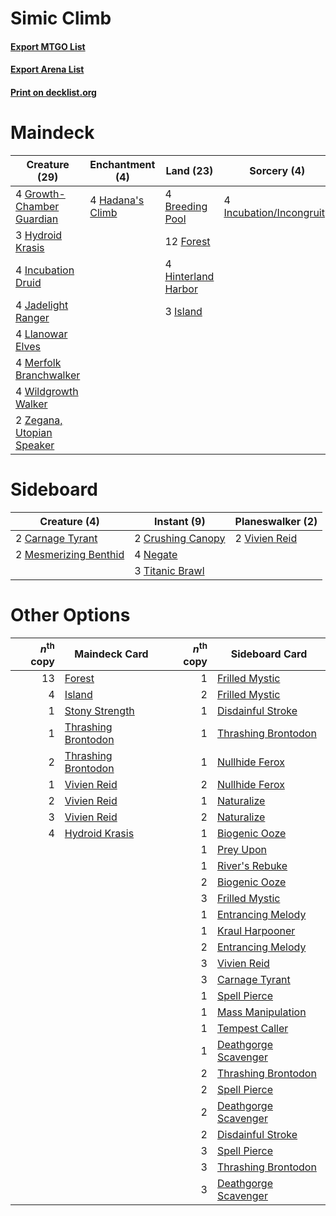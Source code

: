 # Simic Climb

#### [Export MTGO List](../collection/Simic%20Climb/Simic%20Climb.txt)
#### [Export Arena List](../collection/Simic%20Climb/Simic%20Climb_arena.txt)
#### [Print on decklist.org](http://decklist.org/?deckmain=4%09Breeding%20Pool%0A12%09Forest%0A4%09Growth-Chamber%20Guardian%0A4%09Hadana's%20Climb%0A4%09Hinterland%20Harbor%0A3%09Hydroid%20Krasis%0A4%09Incubation%20Druid%0A4%09Incubation/Incongruity%0A3%09Island%0A4%09Jadelight%20Ranger%0A4%09Llanowar%20Elves%0A4%09Merfolk%20Branchwalker%0A4%09Wildgrowth%20Walker%0A2%09Zegana,%20Utopian%20Speaker&deckside=2%09Carnage%20Tyrant%0A2%09Crushing%20Canopy%0A2%09Mesmerizing%20Benthid%0A4%09Negate%0A3%09Titanic%20Brawl%0A2%09Vivien%20Reid)
# Maindeck

|                                           Creature (29)                                            |                                      Enchantment (4)                                      |                                          Land (23)                                           |                                            Sorcery (4)                                            |
|----------------------------------------------------------------------------------------------------|-------------------------------------------------------------------------------------------|----------------------------------------------------------------------------------------------|---------------------------------------------------------------------------------------------------|
|4 [Growth-Chamber Guardian](http://gatherer.wizards.com/Pages/Card/Details.aspx?multiverseid=457272)|4 [Hadana's Climb](http://gatherer.wizards.com/Pages/Card/Details.aspx?multiverseid=439815)|4 [Breeding Pool](http://gatherer.wizards.com/Pages/Card/Details.aspx?multiverseid=97088)     |4 [Incubation/Incongruity](http://gatherer.wizards.com/Pages/Card/Details.aspx?multiverseid=457370)|
|3 [Hydroid Krasis](http://gatherer.wizards.com/Pages/Card/Details.aspx?multiverseid=457327)         |                                                                                           |12 [Forest](http://gatherer.wizards.com/Pages/Card/Details.aspx?multiverseid=439860)          |                                                                                                   |
|4 [Incubation Druid](http://gatherer.wizards.com/Pages/Card/Details.aspx?multiverseid=457275)       |                                                                                           |4 [Hinterland Harbor](http://gatherer.wizards.com/Pages/Card/Details.aspx?multiverseid=443128)|                                                                                                   |
|4 [Jadelight Ranger](http://gatherer.wizards.com/Pages/Card/Details.aspx?multiverseid=439793)       |                                                                                           |3 [Island](http://gatherer.wizards.com/Pages/Card/Details.aspx?multiverseid=439857)           |                                                                                                   |
|4 [Llanowar Elves](http://gatherer.wizards.com/Pages/Card/Details.aspx?multiverseid=129626)         |                                                                                           |                                                                                              |                                                                                                   |
|4 [Merfolk Branchwalker](http://gatherer.wizards.com/Pages/Card/Details.aspx?multiverseid=435353)   |                                                                                           |                                                                                              |                                                                                                   |
|4 [Wildgrowth Walker](http://gatherer.wizards.com/Pages/Card/Details.aspx?multiverseid=435372)      |                                                                                           |                                                                                              |                                                                                                   |
|2 [Zegana, Utopian Speaker](http://gatherer.wizards.com/Pages/Card/Details.aspx?multiverseid=457358)|                                                                                           |                                                                                              |                                                                                                   |


# Sideboard

|                                          Creature (4)                                          |                                        Instant (9)                                         |                                    Planeswalker (2)                                    |
|------------------------------------------------------------------------------------------------|--------------------------------------------------------------------------------------------|----------------------------------------------------------------------------------------|
|2 [Carnage Tyrant](http://gatherer.wizards.com/Pages/Card/Details.aspx?multiverseid=435334)     |2 [Crushing Canopy](http://gatherer.wizards.com/Pages/Card/Details.aspx?multiverseid=452876)|2 [Vivien Reid](http://gatherer.wizards.com/Pages/Card/Details.aspx?multiverseid=447344)|
|2 [Mesmerizing Benthid](http://gatherer.wizards.com/Pages/Card/Details.aspx?multiverseid=457187)|4 [Negate](http://gatherer.wizards.com/Pages/Card/Details.aspx?multiverseid=423707)         |                                                                                        |
|                                                                                                |3 [Titanic Brawl](http://gatherer.wizards.com/Pages/Card/Details.aspx?multiverseid=457290)  |                                                                                        |


# Other Options

|*n*<sup>th</sup> copy|                                        Maindeck Card                                         |*n*<sup>th</sup> copy|                                        Sideboard Card                                         |
|--------------------:|----------------------------------------------------------------------------------------------|--------------------:|-----------------------------------------------------------------------------------------------|
|                   13|[Forest](http://gatherer.wizards.com/Pages/Card/Details.aspx?multiverseid=439860)             |                    1|[Frilled Mystic](http://gatherer.wizards.com/Pages/Card/Details.aspx?multiverseid=457318)      |
|                    4|[Island](http://gatherer.wizards.com/Pages/Card/Details.aspx?multiverseid=439857)             |                    2|[Frilled Mystic](http://gatherer.wizards.com/Pages/Card/Details.aspx?multiverseid=457318)      |
|                    1|[Stony Strength](http://gatherer.wizards.com/Pages/Card/Details.aspx?multiverseid=457287)     |                    1|[Disdainful Stroke](http://gatherer.wizards.com/Pages/Card/Details.aspx?multiverseid=420705)   |
|                    1|[Thrashing Brontodon](http://gatherer.wizards.com/Pages/Card/Details.aspx?multiverseid=456570)|                    1|[Thrashing Brontodon](http://gatherer.wizards.com/Pages/Card/Details.aspx?multiverseid=456570) |
|                    2|[Thrashing Brontodon](http://gatherer.wizards.com/Pages/Card/Details.aspx?multiverseid=456570)|                    1|[Nullhide Ferox](http://gatherer.wizards.com/Pages/Card/Details.aspx?multiverseid=452888)      |
|                    1|[Vivien Reid](http://gatherer.wizards.com/Pages/Card/Details.aspx?multiverseid=447344)        |                    2|[Nullhide Ferox](http://gatherer.wizards.com/Pages/Card/Details.aspx?multiverseid=452888)      |
|                    2|[Vivien Reid](http://gatherer.wizards.com/Pages/Card/Details.aspx?multiverseid=447344)        |                    1|[Naturalize](http://gatherer.wizards.com/Pages/Card/Details.aspx?multiverseid=129656)          |
|                    3|[Vivien Reid](http://gatherer.wizards.com/Pages/Card/Details.aspx?multiverseid=447344)        |                    2|[Naturalize](http://gatherer.wizards.com/Pages/Card/Details.aspx?multiverseid=129656)          |
|                    4|[Hydroid Krasis](http://gatherer.wizards.com/Pages/Card/Details.aspx?multiverseid=457327)     |                    1|[Biogenic Ooze](http://gatherer.wizards.com/Pages/Card/Details.aspx?multiverseid=457266)       |
|                     |                                                                                              |                    1|[Prey Upon](http://gatherer.wizards.com/Pages/Card/Details.aspx?multiverseid=423787)           |
|                     |                                                                                              |                    1|[River's Rebuke](http://gatherer.wizards.com/Pages/Card/Details.aspx?multiverseid=435223)      |
|                     |                                                                                              |                    2|[Biogenic Ooze](http://gatherer.wizards.com/Pages/Card/Details.aspx?multiverseid=457266)       |
|                     |                                                                                              |                    3|[Frilled Mystic](http://gatherer.wizards.com/Pages/Card/Details.aspx?multiverseid=457318)      |
|                     |                                                                                              |                    1|[Entrancing Melody](http://gatherer.wizards.com/Pages/Card/Details.aspx?multiverseid=435207)   |
|                     |                                                                                              |                    1|[Kraul Harpooner](http://gatherer.wizards.com/Pages/Card/Details.aspx?multiverseid=452886)     |
|                     |                                                                                              |                    2|[Entrancing Melody](http://gatherer.wizards.com/Pages/Card/Details.aspx?multiverseid=435207)   |
|                     |                                                                                              |                    3|[Vivien Reid](http://gatherer.wizards.com/Pages/Card/Details.aspx?multiverseid=447344)         |
|                     |                                                                                              |                    3|[Carnage Tyrant](http://gatherer.wizards.com/Pages/Card/Details.aspx?multiverseid=435334)      |
|                     |                                                                                              |                    1|[Spell Pierce](http://gatherer.wizards.com/Pages/Card/Details.aspx?multiverseid=425876)        |
|                     |                                                                                              |                    1|[Mass Manipulation](http://gatherer.wizards.com/Pages/Card/Details.aspx?multiverseid=457186)   |
|                     |                                                                                              |                    1|[Tempest Caller](http://gatherer.wizards.com/Pages/Card/Details.aspx?multiverseid=435239)      |
|                     |                                                                                              |                    1|[Deathgorge Scavenger](http://gatherer.wizards.com/Pages/Card/Details.aspx?multiverseid=435339)|
|                     |                                                                                              |                    2|[Thrashing Brontodon](http://gatherer.wizards.com/Pages/Card/Details.aspx?multiverseid=456570) |
|                     |                                                                                              |                    2|[Spell Pierce](http://gatherer.wizards.com/Pages/Card/Details.aspx?multiverseid=425876)        |
|                     |                                                                                              |                    2|[Deathgorge Scavenger](http://gatherer.wizards.com/Pages/Card/Details.aspx?multiverseid=435339)|
|                     |                                                                                              |                    2|[Disdainful Stroke](http://gatherer.wizards.com/Pages/Card/Details.aspx?multiverseid=420705)   |
|                     |                                                                                              |                    3|[Spell Pierce](http://gatherer.wizards.com/Pages/Card/Details.aspx?multiverseid=425876)        |
|                     |                                                                                              |                    3|[Thrashing Brontodon](http://gatherer.wizards.com/Pages/Card/Details.aspx?multiverseid=456570) |
|                     |                                                                                              |                    3|[Deathgorge Scavenger](http://gatherer.wizards.com/Pages/Card/Details.aspx?multiverseid=435339)|

